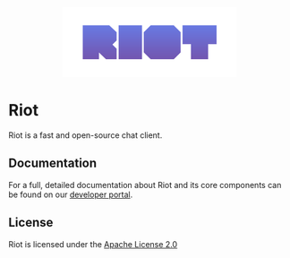 <p align="center">
  <img height="125px" src="assets/images/logo.png">
</p>

# Riot

Riot is a fast and open-source chat client.

## Documentation

For a full, detailed documentation about Riot and its core components can be found on our [developer portal](https://riotchat.gq/developers).

## License
Riot is licensed under the [Apache License 2.0](/LICENSE)
